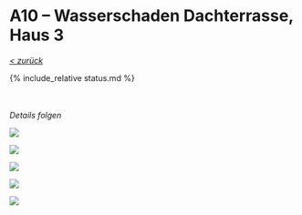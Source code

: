 # A10 &ndash; Wasserschaden Dachterrasse, Haus 3

_[&lt; zurück](../../index.md)_

{% include_relative status.md %}

<br/><br/>
_Details folgen_

![](IMG_20200630_040145.jpg)

![](IMG_20200701_102621.jpg)

![](IMG_20200701_114347.jpg)

![](IMG_20200701_125900.jpg)

![](IMG_20200701_125949.jpg)


